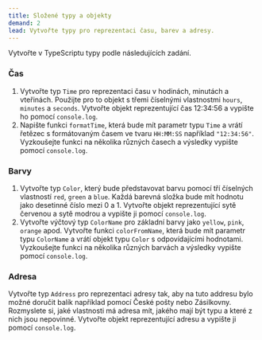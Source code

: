 ```yaml
---
title: Složené typy a objekty
demand: 2
lead: Vytvořte typy pro reprezentaci času, barev a adresy.
---
```


Vytvořte v TypeScriptu typy podle následujících zadání.

### Čas

1. Vytvořte typ `Time` pro reprezentaci času v hodinách, minutách a vteřinách. Použijte pro to objekt s třemi číselnými vlastnostmi `hours`, `minutes` a `seconds`. Vytvořte objekt reprezentující čas 12:34:56 a vypište ho pomocí `console.log`.
1. Napište funkci `formatTime`, která bude mít parametr typu `Time` a vrátí řetězec s formátovaným časem ve tvaru `HH:MM:SS` například `"12:34:56"`. Vyzkoušejte funkci na několika různých časech a výsledky vypište pomocí `console.log`.

### Barvy

1. Vytvořte typ `Color`, který bude představovat barvu pomocí tří číselných vlastností `red`, `green` a `blue`. Každá barevná složka bude mít hodnotu jako desetinné číslo mezi 0 a 1. Vytvořte objekt reprezentující sytě červenou a sytě modrou a vypište ji pomocí `console.log`.
1. Vytvořte výčtový typ `ColorName` pro základní barvy jako `yellow`, `pink`, `orange` apod. Vytvořte funkci `colorFromName`, která bude mít parametr typu `ColorName` a vrátí objekt typu `Color` s odpovídajícími hodnotami. Vyzkoušejte funkci na několika různých barvách a výsledky vypište pomocí `console.log`.

### Adresa

Vytvořte typ `Address` pro reprezentaci adresy tak, aby na tuto addresu bylo možné doručit balík například pomocí České pošty nebo Zásilkovny. Rozmyslete si, jaké vlastnosti má adresa mít, jakého mají být typu a které z nich jsou nepovinné. Vytvořte objekt reprezentující adresu a vypište ji pomocí `console.log`.
